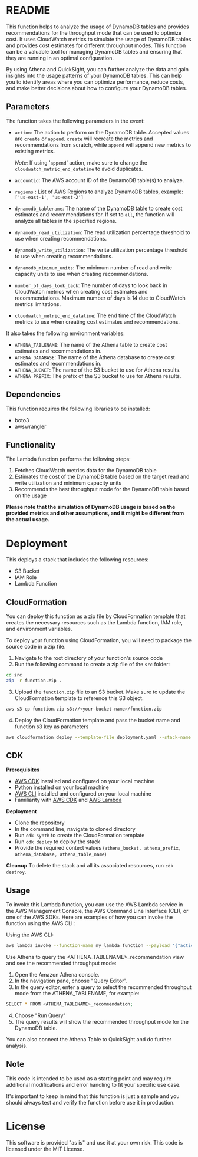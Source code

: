 # README

This function helps to analyze the usage of DynamoDB tables and provides recommendations for the throughput mode that can be used to optimize cost. It uses CloudWatch metrics to simulate the usage of DynamoDB tables and provides cost estimates for different throughput modes. This function can be a valuable tool for managing DynamoDB tables and ensuring that they are running in an optimal configuration.

By using Athena and QuickSight, you can further analyze the data and gain insights into the usage patterns of your DynamoDB tables. This can help you to identify areas where you can optimize performance, reduce costs, and make better decisions about how to configure your DynamoDB tables.

## Parameters

The function takes the following parameters in the event:

- `action`: The action to perform on the DynamoDB table. Accepted values are `create` or `append`. `create` will recreate the metrics and recommendations from scratch, while `append` will append new metrics to existing metrics.

    *Note:* If using '`append`' action, make sure to change the `cloudwatch_metric_end_datetime` to avoid duplicates.
- `accountid`: The AWS account ID of the DynamoDB table(s) to analyze.
- `regions` : List of AWS Regions to analyze DynamoDB tables, example: `['us-east-1', 'us-east-2']`
- `dynamodb_tablename`: The name of the DynamoDB table to create cost estimates and recommendations for. If set to `all`, the function will analyze all tables in the specified regions.
- `dynamodb_read_utilization`: The read utilization percentage threshold to use when creating recommendations.
- `dynamodb_write_utilization`: The write utilization percentage threshold to use when creating recommendations.
- `dynamodb_minimum_units`: The minimum number of read and write capacity units to use when creating recommendations.
- `number_of_days_look_back`: The number of days to look back in CloudWatch metrics when creating cost estimates and recommendations. Maximum number of days is 14 due to CloudWatch metrics limitations.
- `cloudwatch_metric_end_datatime`: The end time of the CloudWatch metrics to use when creating cost estimates and recommendations.

It also takes the following environment variables:

- `ATHENA_TABLENAME`: The name of the Athena table to create cost estimates and recommendations in.
- `ATHENA_DATABASE`: The name of the Athena database to create cost estimates and recommendations in.
- `ATHENA_BUCKET`: The name of the S3 bucket to use for Athena results.
- `ATHENA_PREFIX`: The prefix of the S3 bucket to use for Athena results.

## Dependencies

This function requires the following libraries to be installed:

- boto3
- awswrangler

## Functionality

The Lambda function performs the following steps:

1. Fetches CloudWatch metrics data for the DynamoDB table
2. Estimates the cost of the DynamoDB table based on the target read and write utilization and minimum capacity units
3. Recommends the best throughput mode for the DynamoDB table based on the usage

**Please note that the simulation of DynamoDB usage is based on the provided metrics and other assumptions, and it might be different from the actual usage.**
# Deployment

This deploys a stack that includes the following resources:

- S3 Bucket
- IAM Role
- Lambda Function

## CloudFormation
You can deploy this function as a zip file by CloudFormation template that creates the necessary resources such as the Lambda function, IAM role, and environment variables.

To deploy your function using CloudFormation, you will need to package the source code in a zip file.

1. Navigate to the root directory of your function's source code
2. Run the following command to create a zip file of the `src` folder:

  ```sh
  cd src
  zip -r function.zip .
  ```

3. Upload the `function.zip` file to an S3 bucket. Make sure to update the CloudFormation template to reference this S3 object.

  ```sh
  aws s3 cp function.zip s3://<your-bucket-name>/function.zip
  ```

4. Deploy the CloudFormation template and pass the bucket name and function s3 key as parameters

  ```sh
  aws cloudformation deploy --template-file deployment.yaml --stack-name dynamodb-estimation --parameter-overrides LambdaFunctionS3Bucket=<your-bucket-name> LambdaFunctionS3Key=<function.zip> --capabilities CAPABILITY_IAM
  ```

## CDK

**Prerequisites**

- [AWS CDK](https://aws.amazon.com/cdk/) installed and configured on your local machine
- [Python](https://www.python.org/downloads/) installed on your local machine
- [AWS CLI](https://aws.amazon.com/cli/) installed and configured on your local machine
- Familiarity with [AWS CDK](https://aws.amazon.com/cdk/) and [AWS Lambda](https://aws.amazon.com/lambda/)

**Deployment**

- Clone the repository
- In the command line, navigate to cloned directory
- Run `cdk synth` to create the CloudFormation template
- Run `cdk deploy` to deploy the stack
- Provide the required context values (`athena_bucket, athena_prefix, athena_database, athena_table_name`)

**Cleanup**
To delete the stack and all its associated resources, run `cdk destroy`.
## Usage

To invoke this Lambda function, you can use the AWS Lambda service in the AWS Management Console, the AWS Command Line Interface (CLI), or one of the AWS SDKs. Here are examples of how you can invoke the function using the AWS CLI :

Using the AWS CLI:

  ```sh
  aws lambda invoke --function-name my_lambda_function --payload '{"action":"create","regions": ["us-east-1"], "accountid":"123456789","dynamodb_tablename":"all","dynamodb_read_utilization":70,"dynamodb_write_utilization":70,"dynamodb_minimum_units":5,"number_of_days_look_back":12,"cloudwatch_metric_end_datatime":"2023-01-26 00:00:00"}' response.json
  ```

Use Athena to query the <ATHENA_TABLENAME>_recommendation view and see the recommended throughput mode:

1.  Open the Amazon Athena console.
2.  In the navigation pane, choose "Query Editor".
3.  In the query editor, enter a query to select the recommended throughput mode from the ATHENA_TABLENAME, for example:

  ```sh
  SELECT * FROM <ATHENA_TABLENAME>_recommendation;
  ```

4. Choose "Run Query"
5. The query results will show the recommended throughput mode for the DynamoDB table.

You can also connect the Athena Table to QuickSight and do further analysis.
## Note

This code is intended to be used as a starting point and may require additional modifications and error handling to fit your specific use case.

It's important to keep in mind that this function is just a sample and you should always test and verify the function before use it in production.

# License
This software is provided "as is" and use it at your own risk.
This code is licensed under the MIT License.
